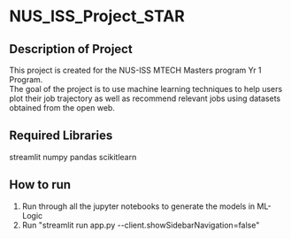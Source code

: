 # NUS_ISS_Project_STAR

## Description of Project
This project is created for the NUS-ISS MTECH Masters program Yr 1 Program. \
The goal of the project is to use machine learning techniques to help users plot their job trajectory as well as recommend relevant jobs using datasets obtained from the open web.

## Required Libraries
streamlit
numpy
pandas
scikitlearn

## How to run
1. Run through all the jupyter notebooks to generate the models in ML-Logic
2. Run "streamlit run app.py --client.showSidebarNavigation=false"
